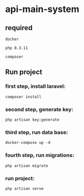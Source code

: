 # api-main-system

## required
 
```
docker
```
```
php 8.3.11
```
```
composer
```

## Run project
### first step, install laravel:
```
composer install
```
### second step, generate key:
```
php artisan key:generate
```
### third step, run data base:
```
docker-compose up -d
```
### fourth step, run migrations:
```
php artisan migrate
```
### run project:
```
php artisan serve
```
